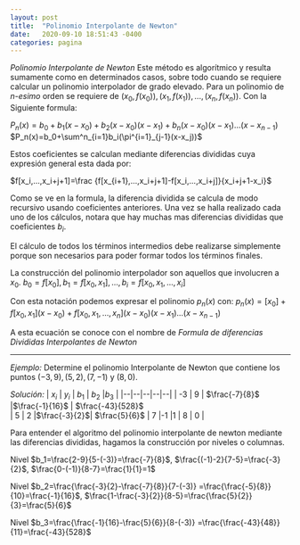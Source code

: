 ```yaml
---
layout: post
title:  "Polinomio Interpolante de Newton"
date:   2020-09-10 18:51:43 -0400
categories: pagina
---
```


*Polinomio Interpolante de Newton*
Este método es algorítmico y resulta sumamente como en determinados casos, sobre todo cuando se requiere calcular un polinomio interpolador de grado elevado.
Para un polinomio de *n-esimo* orden se requiere de $(x_0,f(x_0)), (x_1,f(x_1)), ..., (x_n,f(x_n))$. Con la Siguiente formula: 

$P_n(x)=b_0+b_1(x-x_0)+b_2(x-x_0)(x-x_1)+b_n(x-x_0)(x-x_1)...(x-x_{n-1})$
$P_n(x)=b_0+\sum^n_{i=1}b_i(\pi^{i=1}_{j-1}(x-x_j))$

Estos coeficientes se calculan mediante diferencias divididas cuya expresión general esta dada por:

$f[x_i,...,x_i+j+1]=\frac {f[x_{i+1},...,x_i+j+1]-f[x_i,...,x_i+j]}{x_i+j+1-x_i}$

Como se ve en la formula, la diferencia dividida se calcula de modo recursivo usando coeficientes anteriores. Una vez se halla realizado cada uno de los cálculos, notara que hay muchas mas diferencias divididas que coeficientes $b_i$. 

El cálculo de todos los términos intermedios debe realizarse simplemente porque son necesarios para poder formar todos los términos finales. 

La construcción del polinomio interpolador son aquellos que involucren a $x_0$. 
$b_0=f[x_0], b_1=f[x_0,x_1],...,b_i=f[x_0,x_1,...,x_i]$

Con esta notación podemos expresar el polinomio $p_n(x)$ con:
$p_n(x)=[x_0]+f[x_0,x_1](x-x_0)+f[x_0,x_1,...,x_n](x-x_0)(x-x_1)...(x-x_{n-1})$

A esta ecuación se conoce con el nombre de *Formula de diferencias Divididas Interpolantes de Newton* 
___
*Ejemplo:* Determine el polinomio Interpolante de Newton que contiene los puntos $(-3,9),(5,2),(7,-1)$ y $(8,0)$.

*Solución:*
| $x_i$  | $y_i$   | $b_1$  | $b_2$   |$b_3$   |
|--|--|--|--|--|
| -3 | 9 | $\frac{-7}{8}$ |$\frac{-1}{16}$  | $\frac{-43}{528}$   
| 5 | 2 |$\frac{-3}{2}$| $\frac{5}{6}$
| 7 |-1  |1
| 8 | 0 |

Para entender el algoritmo del polinomio interpolante de newton mediante las diferencias divididas, hagamos la construcción por niveles o columnas.

Nivel $b_1=\frac{2-9}{5-(-3)}=\frac{-7}{8}$, $\frac{(-1)-2}{7-5}=\frac{-3}{2}$,  $\frac{0-(-1)}{8-7}=\frac{1}{1}=1$

Nivel $b_2=\frac{\frac{-3}{2}-\frac{-7}{8}}{7-(-3)}
=\frac{\frac{-5}{8}}{10}=\frac{-1}{16}$,  $\frac{1-\frac{-3}{2}}{8-5}=\frac{\frac{5}{2}}{3}=\frac{5}{6}$

Nivel $b_3=\frac{\frac{-1}{16}-\frac{5}{6}}{8-(-3)}
=\frac{\frac{-43}{48}}{11}=\frac{-43}{528}$
